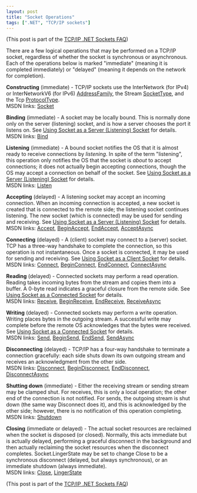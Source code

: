 ```yaml
---
layout: post
title: "Socket Operations"
tags: [".NET", "TCP/IP sockets"]
---
```



(This post is part of the [TCP/IP .NET Sockets FAQ](http://blog.stephencleary.com/2009/04/tcpip-net-sockets-faq.html))





There are a few logical operations that may be performed on a TCP/IP socket, regardless of whether the socket is synchronous or asynchronous. Each of the operations below is marked "immediate" (meaning it is completed immediately) or "delayed" (meaning it depends on the network for completion).


 


**Constructing** (immediate) - TCP/IP sockets use the InterNetwork (for IPv4) or InterNetworkV6 (for IPv6) [AddressFamily](http://msdn.microsoft.com/en-us/library/system.net.sockets.addressfamily.aspx), the Stream [SocketType](http://msdn.microsoft.com/en-us/library/system.net.sockets.sockettype.aspx), and the Tcp [ProtocolType](http://msdn.microsoft.com/en-us/library/system.net.sockets.protocoltype.aspx).  
MSDN links: [Socket](http://msdn.microsoft.com/en-us/library/2b86d684.aspx)





**Binding** (immediate) - A socket may be locally bound. This is normally done only on the server (listening) socket, and is how a server chooses the port it listens on. See [Using Socket as a Server (Listening) Socket](http://blog.stephencleary.com/2009/05/using-socket-as-server-listening-socket.html) for details.  
MSDN links: [Bind](http://msdn.microsoft.com/en-us/library/system.net.sockets.socket.bind.aspx)





**Listening** (immediate) - A bound socket notifies the OS that it is almost ready to receive connections by _listening_. In spite of the term "listening", this operation only notifies the OS that the socket is _about_ to accept connections; it does not actually begin accepting connections, though the OS may accept a connection on behalf of the socket. See [Using Socket as a Server (Listening) Socket](http://blog.stephencleary.com/2009/05/using-socket-as-server-listening-socket.html) for details.  
MSDN links: [Listen](http://msdn.microsoft.com/en-us/library/system.net.sockets.socket.listen.aspx)


 


**Accepting** (delayed) - A listening socket may accept an incoming connection. When an incoming connection is accepted, a new socket is created that is connected to the remote side; the listening socket continues listening. The new socket (which is connected) may be used for sending and receiving. See [Using Socket as a Server (Listening) Socket](http://blog.stephencleary.com/2009/05/using-socket-as-server-listening-socket.html) for details.  
MSDN links: [Accept](http://msdn.microsoft.com/en-us/library/system.net.sockets.socket.accept.aspx), [BeginAccept](http://msdn.microsoft.com/en-us/library/system.net.sockets.socket.beginaccept.aspx), [EndAccept](http://msdn.microsoft.com/en-us/library/system.net.sockets.socket.endaccept.aspx), [AcceptAsync](http://msdn.microsoft.com/en-us/library/system.net.sockets.socket.acceptasync.aspx)


 


**Connecting** (delayed) - A (client) socket may connect to a (server) socket. TCP has a three-way handshake to complete the connection, so this operation is not instantaneous. Once a socket is connected, it may be used for sending and receiving. See [Using Socket as a Client Socket](http://blog.stephencleary.com/2009/05/using-socket-as-client-socket.html) for details.  
MSDN links: [Connect](http://msdn.microsoft.com/en-us/library/system.net.sockets.socket.connect.aspx), [BeginConnect](http://msdn.microsoft.com/en-us/library/system.net.sockets.socket.beginconnect.aspx), [EndConnect](http://msdn.microsoft.com/en-us/library/system.net.sockets.socket.endconnect.aspx), [ConnectAsync](http://msdn.microsoft.com/en-us/library/bb538102.aspx)


 


**Reading** (delayed) - Connected sockets may perform a read operation. Reading takes incoming bytes from the stream and copies them into a buffer. A 0-byte read indicates a graceful closure from the remote side. See [Using Socket as a Connected Socket](http://blog.stephencleary.com/2009/06/using-socket-as-connected-socket.html) for details.  
MSDN links: [Receive](http://msdn.microsoft.com/en-us/library/system.net.sockets.socket.receive.aspx), [BeginReceive](http://msdn.microsoft.com/en-us/library/system.net.sockets.socket.beginreceive.aspx), [EndReceive](http://msdn.microsoft.com/en-us/library/system.net.sockets.socket.endreceive.aspx), [ReceiveAsync](http://msdn.microsoft.com/en-us/library/system.net.sockets.socket.receiveasync.aspx)


 


**Writing** (delayed) - Connected sockets may perform a write operation. Writing places bytes in the outgoing stream. A successful write may complete before the remote OS acknowledges that the bytes were received. See [Using Socket as a Connected Socket](http://blog.stephencleary.com/2009/06/using-socket-as-connected-socket.html) for details.  
MSDN links: [Send](http://msdn.microsoft.com/en-us/library/system.net.sockets.socket.send.aspx), [BeginSend](http://msdn.microsoft.com/en-us/library/system.net.sockets.socket.beginsend.aspx), [EndSend](http://msdn.microsoft.com/en-us/library/system.net.sockets.socket.endsend.aspx), [SendAsync](http://msdn.microsoft.com/en-us/library/system.net.sockets.socket.sendasync.aspx)


 


**Disconnecting** (delayed) - TCP/IP has a four-way handshake to terminate a connection gracefully: each side shuts down its own outgoing stream and receives an acknowledgment from the other side.  
MSDN links: [Disconnect](http://msdn.microsoft.com/en-us/library/system.net.sockets.socket.disconnect.aspx), [BeginDisconnect](http://msdn.microsoft.com/en-us/library/system.net.sockets.socket.begindisconnect.aspx), [EndDisconnect](http://msdn.microsoft.com/en-us/library/system.net.sockets.socket.enddisconnect.aspx), [DisconnectAsync](http://msdn.microsoft.com/en-us/library/system.net.sockets.socket.disconnectasync.aspx)


 


**Shutting down** (immediate) - Either the receiving stream or sending stream may be clamped shut. For receives, this is only a local operation; the other end of the connection is not notified. For sends, the outgoing stream is shut down (the same way Disconnect does it), and this is acknowledged by the other side; however, there is no notification of this operation completing.  
MSDN links: [Shutdown](http://msdn.microsoft.com/en-us/library/system.net.sockets.socket.shutdown.aspx)


 


**Closing** (immediate or delayed) - The actual socket resources are reclaimed when the socket is disposed (or closed). Normally, this acts immediate but is actually delayed, performing a graceful disconnect in the background and then actually reclaiming the socket resources when the disconnect completes. Socket.LingerState may be set to change Close to be a synchronous disconnect (delayed, but always synchronous), or an immediate shutdown (always immediate).  
MSDN links: [Close](http://msdn.microsoft.com/en-us/library/system.net.sockets.socket.close.aspx), [LingerState](http://msdn.microsoft.com/en-us/library/system.net.sockets.socket.lingerstate.aspx)





(This post is part of the [TCP/IP .NET Sockets FAQ](http://blog.stephencleary.com/2009/04/tcpip-net-sockets-faq.html))

